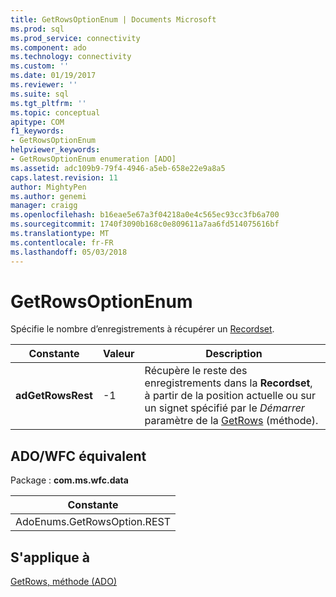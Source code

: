 ```yaml
---
title: GetRowsOptionEnum | Documents Microsoft
ms.prod: sql
ms.prod_service: connectivity
ms.component: ado
ms.technology: connectivity
ms.custom: ''
ms.date: 01/19/2017
ms.reviewer: ''
ms.suite: sql
ms.tgt_pltfrm: ''
ms.topic: conceptual
apitype: COM
f1_keywords:
- GetRowsOptionEnum
helpviewer_keywords:
- GetRowsOptionEnum enumeration [ADO]
ms.assetid: adc109b9-79f4-4946-a5eb-658e22e9a8a5
caps.latest.revision: 11
author: MightyPen
ms.author: genemi
manager: craigg
ms.openlocfilehash: b16eae5e67a3f04218a0e4c565ec93cc3fb6a700
ms.sourcegitcommit: 1740f3090b168c0e809611a7aa6fd514075616bf
ms.translationtype: MT
ms.contentlocale: fr-FR
ms.lasthandoff: 05/03/2018
---
```

# <a name="getrowsoptionenum"></a>GetRowsOptionEnum
Spécifie le nombre d’enregistrements à récupérer un [Recordset](../../../ado/reference/ado-api/recordset-object-ado.md).  
  
|Constante|Valeur| Description|  
|--------------|-----------|-----------------|  
|**adGetRowsRest**|-1|Récupère le reste des enregistrements dans la **Recordset**, à partir de la position actuelle ou sur un signet spécifié par le *Démarrer* paramètre de la [GetRows](../../../ado/reference/ado-api/getrows-method-ado.md) (méthode).|  
  
## <a name="adowfc-equivalent"></a>ADO/WFC équivalent  
 Package : **com.ms.wfc.data**  
  
|Constante|  
|--------------|  
|AdoEnums.GetRowsOption.REST|  
  
## <a name="applies-to"></a>S'applique à  
 [GetRows, méthode (ADO)](../../../ado/reference/ado-api/getrows-method-ado.md)
